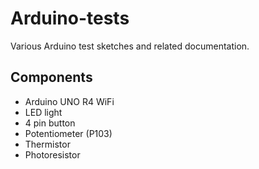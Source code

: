 # Arduino-tests
Various Arduino test sketches and related documentation.

## Components

- Arduino UNO R4 WiFi
- LED light
- 4 pin button
- Potentiometer (P103)
- Thermistor
- Photoresistor